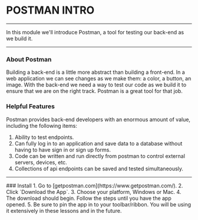 # POSTMAN INTRO
---
In this module we'll introduce Postman, a tool for testing our back-end as we build it.

<hr />

### About Postman
Building a back-end is a little more abstract than building a front-end. In a web application we can see changes as we make them: a color, a button, an image. With the back-end we need a way to test our code as we build it to ensure that we are on the right track. Postman is a great tool for that job.

### Helpful Features
Postman provides back-end developers with an enormous amount of value, including the following items:

1. Ability to test endpoints.
2. Can fully log in to an application and save data to a database without having to have sign in or sign up forms. 
3. Code can be written and run directly from postman to control external servers, devices, etc.
4. Collections of api endpoints can be saved and tested simultaneously.

<hr />
### Install
1. Go to [getpostman.com](https://www.getpostman.com/). 
2. Click `Download the App`.
3. Choose your platform, Windows or Mac.
4. The download should begin. Follow the steps until you have the app opened.
5. Be sure to pin the app in to your toolbar/ribbon. You will be using it extensively in these lessons and in the future.